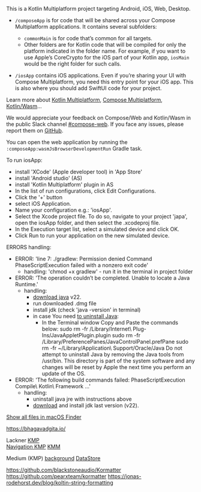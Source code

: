 This is a Kotlin Multiplatform project targeting Android, iOS, Web, Desktop.

* `/composeApp` is for code that will be shared across your Compose Multiplatform applications.
  It contains several subfolders:
  - `commonMain` is for code that’s common for all targets.
  - Other folders are for Kotlin code that will be compiled for only the platform indicated in the folder name.
    For example, if you want to use Apple’s CoreCrypto for the iOS part of your Kotlin app,
    `iosMain` would be the right folder for such calls.

* `/iosApp` contains iOS applications. Even if you’re sharing your UI with Compose Multiplatform, 
  you need this entry point for your iOS app. This is also where you should add SwiftUI code for your project.

Learn more about [Kotlin Multiplatform](https://www.jetbrains.com/help/kotlin-multiplatform-dev/get-started.html),
[Compose Multiplatform](https://github.com/JetBrains/compose-multiplatform/#compose-multiplatform),
[Kotlin/Wasm](https://kotl.in/wasm/)…

We would appreciate your feedback on Compose/Web and Kotlin/Wasm in the public Slack channel [#compose-web](https://slack-chats.kotlinlang.org/c/compose-web).
If you face any issues, please report them on [GitHub](https://github.com/JetBrains/compose-multiplatform/issues).

You can open the web application by running the `:composeApp:wasmJsBrowserDevelopmentRun` Gradle task.

To run iosApp:
- install 'XCode' (Apple developer tool) in 'App Store'
- install 'Android studio' (AS)
- install 'Kotlin Multiplatform' plugin in AS
- In the list of run configurations, click Edit Configurations.
- Click the '+' button
- select iOS Application.
- Name your configuration e.g.: 'iosApp'.
- Select the Xcode project file. To do so, navigate to your project 'japa', open the iosApp folder, and then select the .xcodeproj file.
- In the Execution target list, select a simulated device and click OK.
- Click Run to run your application on the new simulated device.

ERRORS handling:
- ERROR: 'line 7: ./gradlew: Permission denied Command PhaseScriptExecution failed with a nonzero exit code'
  - handling: 'chmod +x gradlew' - run it in the terminal in project folder 
- ERROR: 'The operation couldn’t be completed. Unable to locate a Java Runtime.'
  - handling: 
    - [download java](https://www.java.com/en/download/) v22.
    - run downloaded .dmg file
    - install jdk (check 'java -version' in terminal)
    - in case You need [to uninstall Java](https://www.java.com/en/download/help/mac_uninstall_java.html): 
      - In the Terminal window Copy and Paste the commands below:
        sudo rm -fr /Library/Internet\ Plug-Ins/JavaAppletPlugin.plugin
        sudo rm -fr /Library/PreferencePanes/JavaControlPanel.prefPane
        sudo rm -fr ~/Library/Application\ Support/Oracle/Java
        Do not attempt to uninstall Java by removing the Java tools from /usr/bin. This directory is part of the system software and any changes will be reset by Apple the next time you perform an update of the OS.
- ERROR: 'The following build commands failed: PhaseScriptExecution Compile\ Kotlin\ Framework ...'
  - handling:
    - uninstall java jre with instructions above
    - [download](https://www.oracle.com/pe/java/technologies/downloads/#jdk22-mac) and install jdk last version (v22).

[Show all files in macOS Finder](https://apple.stackexchange.com/a/34872)

https://bhagavadgita.io/

Lackner [KMP](https://www.youtube.com/watch?v=RSBO1C_Du2U&list=PLQkwcJG4YTCS55alEYv3J8CD4BXhqLUuk&pp=iAQB)  
[Navigation KMP](https://www.youtube.com/watch?v=g4XSWQ7QT8g) 
[KMM](https://www.youtube.com/watch?v=7Wl-G8aXxDA&list=PLQkwcJG4YTCQxZMQdhR2_TNYa-jwnXUGJ&pp=iAQB)

Medium (KMP)
[background](https://medium.com/@OlgaDery/kotlin-multiplatform-evaluation-part-2-how-to-design-background-functionality-42eb74416d87)
[DataStore](https://medium.com/@stevdza-san/datastore-in-a-compose-multiplatform-for-ios-android-complete-guide-aa9370cdf33d)

https://github.com/blackstoneaudio/Kormatter
https://github.com/pearxteam/kormatter
https://jonas-rodehorst.dev/blog/koltin-string-formatting